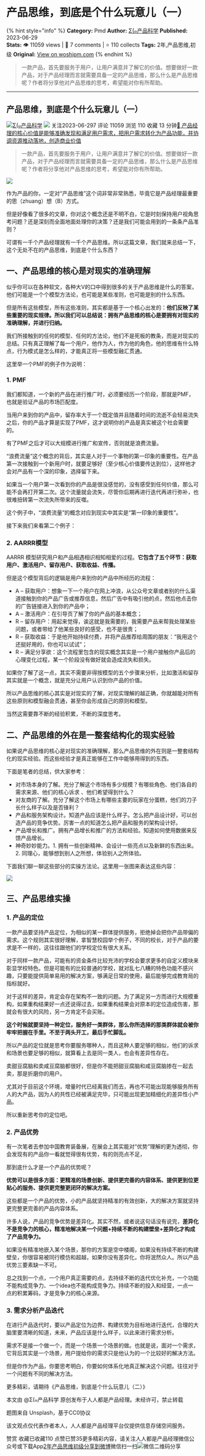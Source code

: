 # 产品思维，到底是个什么玩意儿（一）
{% hint style="info" %}
**Category:** Pmd
**Author:** [Σ(๑产品科学](https://www.woshipm.com/u/1236930)
**Published:** 2023-06-29  
**Stats:** 👁️ 11059 views | 💬 7 comments | ⭐ 110 collects
**Tags:** 2年,产品思维,初级
**Original:** [View on woshipm.com](https://www.woshipm.com/pmd/5789423.html)
{% endhint %}
> 一款产品，首先要服务于用户，让用户满意并了解它的价值。想要做好一款产品，对于产品经理而言就需要具备一定的产品思维，那么什么是产品思维呢？作者将分享他对产品思维的思考，希望能对你有所帮助。

---

## 产品思维，到底是个什么玩意儿（一）

[![](https://image.woshipm.com/wp-files/2022/06/bK1W8wTEtiiGwBy7A4zh.jpg!/both/72x72)](https://www.woshipm.com/u/1236930)[Σ(๑产品科学](https://www.woshipm.com/u/1236930) ![](https://static.woshipm.com/tag/1101_1@2x.png) 关注2023-06-297 评论 11059 浏览 110 收藏 13 分钟[🔗 产品经理的核心价值是能够准确发现和满足用户需求，把用户需求转化为产品功能，并协调资源推动落地，创造商业价值](https://ke.qidianla.com/courses/90pm)

> 一款产品，首先要服务于用户，让用户满意并了解它的价值。想要做好一款产品，对于产品经理而言就需要具备一定的产品思维，那么什么是产品思维呢？作者将分享他对产品思维的思考，希望能对你有所帮助。

![](https://image.woshipm.com/2023/04/14/7ca80ef6-da8e-11ed-b69c-00163e0b5ff3.jpg)

作为产品的你，一定对“产品思维”这个词非常非常熟悉，毕竟它是产品经理最重要的思（zhuang）想（B）方式。

但是好像看了很多的文章，你对这个概念还是不明不白，它是时刻保持用户视角思考问题？还是深刻而全面地面处理你的决策？还是我们可能会用到的一条条产品准则？

可谓有一千个产品经理就有一千个产品思维。所以这篇文章，我们就来总结一下，这个无处不在的产品思维，到底是个什么东西？

## 一、产品思维的核心是对现实的准确理解

似乎你可以在各种软文，各种大V的口中得到很多的关于产品思维是什么的答案，他们可能是一个个模型方法论，也可能是某些准则，也可能是别的什么东西。

但是所有这些模型，所有这些准则，其实都是基于一个核心出发的：**他们反映了某些重要的现实规律。所以我们可以总结说：拥有产品思维的核心是要拥有对现实的准确理解，并进行归纳。**

我们所接触到的任何的模型、任何的方法论，他们不是死板的教条，而是对现实的总结。只有真正理解了每一个用户，他作为人，作为他的角色，他的思维有什么特点，行为模式是怎么样的，才能真正将一些模型融汇贯通。

这里举一个PMF的例子作为说明：

### 1\. PMF

我们都知道，一个新的产品在进行推广时，必须要经历一个阶段，那就是PMF，也就是验证产品的市场匹配度。

当用户来到你的产品中，留存率大于一个既定值并且随着时间的流逝不会轻易流失之后，你的产品才算是实现了PMF，这才说明你的产品是真实被这个社会需要的。

有了PMF之后才可以大规模进行推广和宣传，否则就是浪费流量。

“浪费流量”这个概念的背后，其实是人对于一个事物的第一印象的重要性。在产品第一次接触到一个新用户时，就要足够好（至少核心价值要传达到位），这样他才会对产品有一个深的印象，选择留下来。

如果当一个用户第一次看到你的产品是很没感觉的，没有感受到任何价值，那么可能不会再打开第二次。这个流量就会流失，尽管你后期再进行迭代再进行弥补，也很难扭转第一次流失所带来的反噬。

这个例子中，“浪费流量”的概念对应到现实中其实是“第一印象的重要性”。

接下来我们来看第二个例子：

### 2\. AARRR模型

AARRR 模型研究用户和产品相遇相识相知相爱的过程。**它包含了五个环节：获取用户、激活用户、留存用户、获取收益、传播。**

但是这个模型背后的逻辑是用户来到你的产品中所经历的流程：

*   A – 获取用户：想象一下一个用户在网上冲浪，从公众号文章或者别的什么渠道接触到你的产品广告或推荐信息，然后广告中有吸引他的点，然后他点击你的广告链接进入到你的产品中；
*   A – 激活用户：在引导页了解了你的产品的基本概念；
*   R – 留存用户：用起来觉得，诶这就是我需要的，我需要产品来帮我处理某些问题，或者带给了他某些良好的感受，也不是很贵；
*   R – 获取收益：于是他开始持续付费，并将产品推荐给周围的朋友：“我用这个还挺好用的，你也可以试试”；
*   R – 满足分享欲：这个流程里包含的现实概念其实是一个用户接触你产品后的心理变化过程，某一个阶段没有做好就会造成流失和损失。

如果你了解了这一点，其实不需要非得按模型的五个步骤来分析，比如激活和留存其实就是一个概念，就是充分让用户认识到你产品的价值。

所以产品思维的核心其实是对现实的了解，对现实理解的越正确，你就越能对所有这些原则和模型融会贯通，甚至你会形成自己的原则和模型。

当然这需要靠不断的经验积累，不断的深度思考。

## 二、产品思维的外在是一整套结构化的现实经验

如果说产品思维的核心是对现实的准确理解，那么产品思维的外在则是一整套结构化的现实经验。而这些经验才是真正能够在工作中能够用得到的东西。

下面是笔者的总结，供大家参考：

*   对市场本身的了解。充分了解这个市场有多少规模？有哪些角色、他们各自的需求来源、他们的核心诉求 、他们希望得到什么？
*   对友商的了解。充分了解这个市场上有哪些主要的玩家在分蛋糕，他们的刀子长什么样子以及是否锋利？
*   产品和服务架构设计。知道产品应该是什么样子。怎么把产品设计好，可以创造产品的竞争优势。厉害一点的知道怎么把产品和服务的架构设计好。
*   产品增长和推广。拥有产品增长和推广的方法和经验。知道如何使用数据来反馈产品增长。
*   神奇妙妙能力。1. 拥有一些创新精神、会设计一些亮点以及新鲜的东西出来。2. 同理心，能够想到别人之所想，体验别人之所体验。

下面我们聊一聊这些部分的实操方法论。这里用一张图来表达这些内容：

![](https://image.woshipm.com/2023/05/18/2fddfcce-f529-11ed-bbb6-00163e0b5ff3.jpg)

## 三、产品思维实操

### 1\. 产品的定位

一款产品要坚持产品定位，为相似的某一群体提供服务，拒绝掉会把你产品带偏的需求。这个规则其实很好理解，拿智慧校园举个例子，不同的校长，对于产品的要求是不一样的，这往往跟他们的学校定位有很大关系。

对于同样一款产品，可能有的资金条件比较充沛的学校会要求更多的自定义模块来彰显学校特色。但是可能有的比较普通的学校，就对乱七八糟的特色功能不感兴趣，只要能提供简单易用的解决方案，够满足日常的使用，最后能够完成教育局的指标就好。

对于这样的差异，肯定会存在架构不一致的问题。为了满足另一方而进行大规模重构，如果重构结果好一点还说得过去，如果重构结果会对原本的定位造成伤害，那就会有很大的风险，另一方肯定不会买账。

**这个时候就要坚持一种定位，服务好一类群体，那么你所选择的那类群体就会被你牢牢把握在手里。不至于两头开工，最后手忙脚乱。**

所以产品的定位就是思考你要服务哪种人，而且这种人要足够的相似，他们的诉求和场景也要足够的相似，就算看上去是同一类人，也会有差异性存在。

卖甜豆腐脑和卖咸豆腐脑都很好，但是你不能把甜豆腐脑和咸豆腐脑掺在一起去卖，那是折磨你的用户。

尤其对于目前这个环境，增量时代已经离我们而去，再也不可能出现能够服务所有人的大产品，因为人的共性已经被满足完毕，只可能出现更加精细化的差异性小产品。

所以重新思考你的定位吧。

### 2\. 产品优势

有一次笔者去参加中国教育装备展，在展会上其实能对“优势”理解的更为透彻，你会发现有的产品你一看就觉得很有优势，有的则亮点不足，

那到底什么才是一个产品的优势呢？

**优势可以是很多方面：更精准的场景创新、提供更完善的内容体系、提供更到位更贴心的服务、提供更完整更闭环的解决方案。**

这些都是一个产品的优势，小的产品就坚持精准的有效创新，大的解决方案就坚持更完整更完善的产品内容体系。

许多人说，产品的竞争优势是差异化。其实不然，或者说这句话没有说完，**差异化不是竞争力的核心，精准地解决某一个问题+持续不断的构建壁垒+差异化才构成了产品竞争力。**

如果没有精准地嵌入某个场景，那你的方案是空中楼阁，如果没有持续不断的构建壁垒，你很容易被同行模仿和超越，如果你没有差异化，你将泯然众人。所以产品优势三要素缺一不可。

总之找到一个点，一个用户真正需要的点，去持续不断的迭代优化补充，一个功能不能构成竞争力、一个idea也不能构成竞争力。持续不断的投入和经营，一点一点的积累筹码，才是竞争力的核心来源。

### 3\. 需求分析产品迭代

在进行产品迭代时，要以产品定位为边界、构建优势为目标地进行迭代，合理的大脑里要清晰的知道，未来，产品应该是什么样子，以此来进行需求分析。

需求不是接一个做一个，而是一个场景一个场景的做。也就是说，面对一个需求，它背后其实是一个场景，用户提给你的需求只是他认为的一个比较好的解决方法。

但是你作为产品，你要思考明白，你要如何体系化地真正解决这个问题。往往对于一个问题有不同的解决方法。

更多精彩，请期待《产品思维，到底是个什么玩意儿（二）》

本文由 @Σ(๑产品科学 原创发布于人人都是产品经理。未经许可，禁止转载

题图来自 Unsplash，基于CC0协议

该文观点仅代表作者本人，人人都是产品经理平台仅提供信息存储空间服务。

赞赏 收藏已收藏110 点赞已赞35更多精彩内容，请关注人人都是产品经理微信公众号或下载App[2年](https://www.woshipm.com/tag/2%e5%b9%b4)[产品思维](https://www.woshipm.com/tag/%e4%ba%a7%e5%93%81%e6%80%9d%e7%bb%b4)[初级](https://www.woshipm.com/tag/%e5%88%9d%e7%ba%a7)[分享到微博](https://service.weibo.com/share/share.php?appkey=2775287854&title=产品思维，到底是个什么玩意儿（一）&url=https://www.woshipm.com/pmd/5789423.html&pic=https://image.woshipm.com/2023/04/14/7ca80ef6-da8e-11ed-b69c-00163e0b5ff3.jpg)微信扫一扫![微信二维码](https://api.pwmqr.com/qrcode/create/?url=https://www.woshipm.com/pmd/5789423.html)分享
